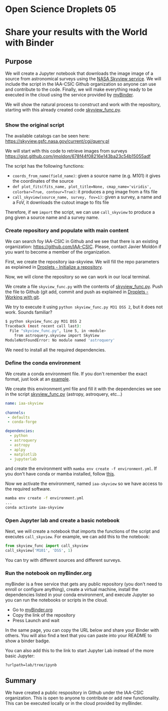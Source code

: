 # Open Science Droplets 05
# Share your results with the World with Binder

## Purpose

We will create a Jupyter notebook that downloads the image image of a source from astronomical surveys using the [NASA Skyview service](https://skyview.gsfc.nasa.gov/current/cgi/titlepage.pl). We will include the script in the IAA-CSIC Github organization so anyone can use and contribute to the code. Finally, we will make everything ready to be executed in the cloud using the service provided by [myBinder](https://mybinder.org/).

We will show the natural process to construct and work with the repository, starting with this already created code [skyview_func.py](https://gist.github.com/jmoldon/678f44f08216e143ba23c54b15055adf).

##

### Show the original script

The available catalogs can be seen here: https://skyview.gsfc.nasa.gov/current/cgi/query.pl

We will start with this code to retrieve images from surveys https://gist.github.com/jmoldon/678f44f08216e143ba23c54b15055adf

The script has the following functions:
- `coords_from_name(field_name)`: given a source name (e.g. M101) it gives the coordinates of the source
- `def plot_fits(fits_name, plot_title=None, cmap_name='viridis', colorbar=True, contour=True)`: it produces a png image from a fits file
- `call_skyview(source_name, survey, fov=1)`: given a survey, a name and a FoV, it downloads the cutout image to fits file

Therefore, if we `import` the script, we can use `call_skyview` to produce a png given a source name and a survey name.

### Create repository and populate with main content

We can search foy IAA-CSIC in Github and we see that there is an existing organization: https://github.com/IAA-CSIC. Please, contact Javier Moldón if you want to become a member of the organization.

First, we create the repository iaa-skyview. We will fill the repo parameters as explained in [Droplets - Initialize a repository](https://droplets-spsrc.readthedocs.io/github/#initialize-a-repository). 

Now, we will clone the repository so we can work in our local terminal.

We create a file `skyview_func.py` with the contents of [skyview_func.py](https://gist.github.com/jmoldon/678f44f08216e143ba23c54b15055adf). Push the file to Github (git add, commit and push as explained in [Droplets - Working with git](https://droplets-spsrc.readthedocs.io/git/#working-with-git-locally).

We try to execute it using `python skyview_func.py M31 DSS 2`, but it does not work. Sounds familiar?

```bash
$ python skyview_func.py M31 DSS 2
Traceback (most recent call last):
  File "skyview_func.py", line 5, in <module>
    from astroquery.skyview import SkyView
ModuleNotFoundError: No module named 'astroquery'
```

We need to install all the required dependencies.
### Define the conda environment

We create a conda environment file. If you don't remember the exact format, just look at an [example](https://github.com/spsrc/droplets/blob/master/environment.yml).

We create this environment.yml file and fill it with the dependencies we see in the script [skyview_func.py](https://gist.github.com/jmoldon/678f44f08216e143ba23c54b15055adf) (astropy, astroquery, etc...)
```yml
name: iaa-skyview
  
channels:
 - defaults
 - conda-forge

dependencies:
  - python
  - astroquery
  - astropy
  - aplpy
  - matplotlib
  - jupyterlab
```

and create the environment with `mamba env create -f environment.yml`. If you don't have conda or mamba installed, follow [this](https://droplets-spsrc.readthedocs.io/quickstart/#execute-on-your-local-machine).

Now we activate the environment, named `iaa-skyview` so we have access to the required software.

```bash
mamba env create -f environment.yml
...
conda activate iaa-skyview
```
### Open Jupyter lab and create a basic notebook

Next, we will create a notebook that imports the functions of the script and executes `call_skyview`. For example, we can add this to the notebook:

```python
from skyview_func import call_skyview
call_skyview('M101', 'DSS', 1)
```

You can try with different sources and different surveys.

### Run the notebook on myBinder.org

myBinder is a free service that gets any public repository (you don't need to enroll or configure anything), create a virtual machine, install the dependencies listed in your conda environment, and execute Jupyter so you can run the notebooks or scripts in the cloud.

- Go to [myBinder.org](https://mybinder.org/)
- Copy the link of the repository
- Press Launch and wait

In the same page, you can copy the URL below and share your Binder with others. You will also find a text that you can paste into your README to show a binder badge.

You can also add this to the link to start Jupyter Lab instead of the more basic Jupyter:
```
?urlpath=lab/tree/ipynb
```

## Summary

We have created a public respository in Github under the IAA-CSIC organization. This is open to anyone to contribute or add new functionality. This can be executed locally or in the cloud provided by myBinder. 


